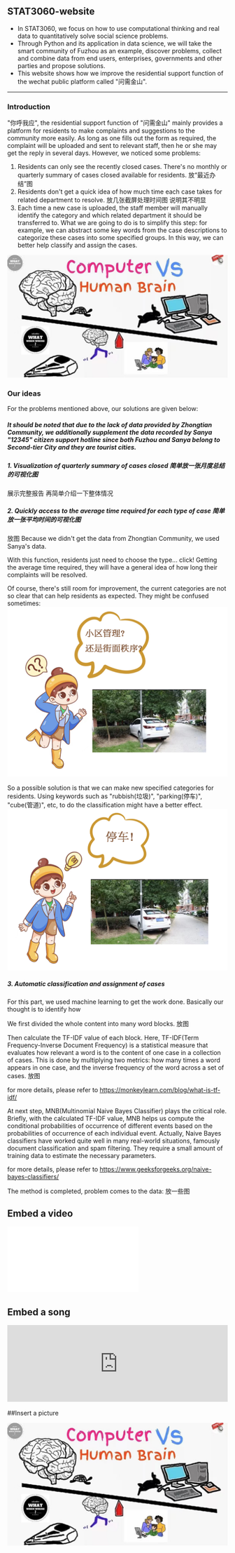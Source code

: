 ## STAT3060-website
- In STAT3060, we focus on how to use computational thinking and real data to quantitatively solve social science problems. 
- Through Python and its application in data science, we will take the smart community of Fuzhou as an example, discover problems, collect and combine data from end users, enterprises, governments and other parties and propose solutions. 
- This website shows how we improve the residential support function of the wechat public platform called "问需金山".
<hr>

### Introduction
"你呼我应", the residential support function of "问需金山" mainly provides a platform for residents to make complaints and suggestions to the community more easily. As long as one fills out the form as required, the complaint will be uploaded and sent to relevant staff, then he or she may get the reply in several days.
However, we noticed some problems:
1. Residents can only see the recently closed cases. There's no monthly or quarterly summary of cases closed available for residents. 放“最近办结”图
2. Residents don't get a quick idea of how much time each case takes for related department to resolve. 放几张截屏处理时间图 说明其不明显
3. Each time a new case is uploaded, the staff member will manually identify the category and which related department it should be transferred to. What we are going to do is to simplify this step: for example, we can abstract some key words from the case descriptions to categorize these cases into some specified groups. In this way, we can better help classify and assign the cases. 

![image1](1.jpg)

### Our ideas
For the problems mentioned above, our solutions are given below:

##### It should be noted that due to the lack of data provided by Zhongtian Community, we additionally supplement the data recorded by Sanya "12345" citizen support hotline since both Fuzhou and Sanya belong to Second-tier City and they are tourist cities. 

##### 1. Visualization of quarterly summary of cases closed 简单放一张月度总结的可视化图
展示完整报告 再简单介绍一下整体情况


##### 2. Quickly access to the average time required for each type of case 简单放一张平均时间的可视化图
放图 Because we didn't get the data from Zhongtian Community, we used Sanya's data.

With this function, residents just need to choose the type... click! Getting the average time required, they will have a general idea of how long their complaints will be resolved.

Of course, there's still room for improvement, the current categories are not so clear that can help residents as expected. They might be confused sometimes: 
![imagetime1](wp-data1.jpg)

So a possible solution is that we can make new specified categories for residents. Using keywords such as "rubbish(垃圾)", "parking(停车)", "cube(管道)", etc, to do the classification might have a better effect. 
![imagetime2](wp-data2.jpg)


##### 3. Automatic classification and assignment of cases
For this part, we used machine learning to get the work done. Basically our thought is to identify how 

We first divided the whole content into many word blocks. 放图

Then calculate the TF-IDF value of each block. Here, TF-IDF(Term Frequency-Inverse Document Frequency) is a statistical measure that evaluates how relevant a word is to the content of one case in a collection of cases. This is done by multiplying two metrics: how many times a word appears in one case, and the inverse frequency of the word across a set of cases. 放图

for more details, please refer to https://monkeylearn.com/blog/what-is-tf-idf/

At next step, MNB(Multinomial Naive Bayes Classifier) plays the critical role. Briefly, with the calculated TF-IDF value, MNB helps us compute the conditional probabilities of occurrence of different events based on the probabilities of occurrence of each individual event. Actually, Naive Bayes classifiers have worked quite well in many real-world situations, famously document classification and spam filtering. They require a small amount of training data to estimate the necessary parameters.

for more details, please refer to https://www.geeksforgeeks.org/naive-bayes-classifiers/

The method is completed, problem comes to the data:
放一些图

## Embed a video

<iframe src="//player.bilibili.com/player.html?aid=904302343&bvid=BV1JP4y1q7Hm&cid=937717376&page=1" scrolling="no" border="0" frameborder="no" framespacing="0" allowfullscreen="true"> </iframe>

## Embed a song

<iframe allow="autoplay *; encrypted-media *; fullscreen *; clipboard-write" frameborder="0" height="175" style="width:100%;max-width:660px;overflow:hidden;background:transparent;" sandbox="allow-forms allow-popups allow-same-origin allow-scripts allow-storage-access-by-user-activation allow-top-navigation-by-user-activation" src="https://embed.music.apple.com/cn/album/omg/1659513441?i=1659513445"></iframe>

##Insert a picture

<script src="https://cdn.plot.ly/plotly-latest.min.js"></script>

![image1](1.jpg)

<div>                            <div id="22a21796-9330-4113-864d-969544b74d05" class="plotly-graph-div" style="height:100%; width:100%;"></div>            <script type="text/javascript">                                    window.PLOTLYENV=window.PLOTLYENV || {};                                    if (document.getElementById("22a21796-9330-4113-864d-969544b74d05")) {                    Plotly.newPlot(                        "22a21796-9330-4113-864d-969544b74d05",                        [{"coloraxis":"coloraxis","geo":"geo","hovertemplate":"STRSTATE=%{location}<br>storenum=%{z}<extra></extra>","locationmode":"USA-states","locations":["AL","AR","AZ","CA","CO","DE","FL","GA","IA","ID","IL","IN","KS","KY","LA","MD","MI","MN","MO","MS","MT","NC","ND","NE","NM","NV","NY","OH","OK","OR","PA","SC","SD","TN","TX","UT","VA","WA","WI","WV","WY"],"name":"","z":[90,81,55,159,56,8,175,114,55,17,130,88,53,81,83,41,77,52,117,65,11,112,8,26,29,23,83,124,82,29,116,63,11,97,315,28,81,39,77,32,9],"type":"choropleth"}],                        {"coloraxis":{"colorbar":{"title":{"text":"storenum"}},"colorscale":[[0.0,"#0d0887"],[0.1111111111111111,"#46039f"],[0.2222222222222222,"#7201a8"],[0.3333333333333333,"#9c179e"],[0.4444444444444444,"#bd3786"],[0.5555555555555556,"#d8576b"],[0.6666666666666666,"#ed7953"],[0.7777777777777778,"#fb9f3a"],[0.8888888888888888,"#fdca26"],[1.0,"#f0f921"]]},"geo":{"domain":{"x":[0.0,1.0],"y":[0.0,1.0]},"scope":"usa"},"legend":{"tracegroupgap":0},"template":{"data":{"barpolar":[{"marker":{"line":{"color":"#E5ECF6","width":0.5},"pattern":{"fillmode":"overlay","size":10,"solidity":0.2}},"type":"barpolar"}],"bar":[{"error_x":{"color":"#2a3f5f"},"error_y":{"color":"#2a3f5f"},"marker":{"line":{"color":"#E5ECF6","width":0.5},"pattern":{"fillmode":"overlay","size":10,"solidity":0.2}},"type":"bar"}],"carpet":[{"aaxis":{"endlinecolor":"#2a3f5f","gridcolor":"white","linecolor":"white","minorgridcolor":"white","startlinecolor":"#2a3f5f"},"baxis":{"endlinecolor":"#2a3f5f","gridcolor":"white","linecolor":"white","minorgridcolor":"white","startlinecolor":"#2a3f5f"},"type":"carpet"}],"choropleth":[{"colorbar":{"outlinewidth":0,"ticks":""},"type":"choropleth"}],"contourcarpet":[{"colorbar":{"outlinewidth":0,"ticks":""},"type":"contourcarpet"}],"contour":[{"colorbar":{"outlinewidth":0,"ticks":""},"colorscale":[[0.0,"#0d0887"],[0.1111111111111111,"#46039f"],[0.2222222222222222,"#7201a8"],[0.3333333333333333,"#9c179e"],[0.4444444444444444,"#bd3786"],[0.5555555555555556,"#d8576b"],[0.6666666666666666,"#ed7953"],[0.7777777777777778,"#fb9f3a"],[0.8888888888888888,"#fdca26"],[1.0,"#f0f921"]],"type":"contour"}],"heatmapgl":[{"colorbar":{"outlinewidth":0,"ticks":""},"colorscale":[[0.0,"#0d0887"],[0.1111111111111111,"#46039f"],[0.2222222222222222,"#7201a8"],[0.3333333333333333,"#9c179e"],[0.4444444444444444,"#bd3786"],[0.5555555555555556,"#d8576b"],[0.6666666666666666,"#ed7953"],[0.7777777777777778,"#fb9f3a"],[0.8888888888888888,"#fdca26"],[1.0,"#f0f921"]],"type":"heatmapgl"}],"heatmap":[{"colorbar":{"outlinewidth":0,"ticks":""},"colorscale":[[0.0,"#0d0887"],[0.1111111111111111,"#46039f"],[0.2222222222222222,"#7201a8"],[0.3333333333333333,"#9c179e"],[0.4444444444444444,"#bd3786"],[0.5555555555555556,"#d8576b"],[0.6666666666666666,"#ed7953"],[0.7777777777777778,"#fb9f3a"],[0.8888888888888888,"#fdca26"],[1.0,"#f0f921"]],"type":"heatmap"}],"histogram2dcontour":[{"colorbar":{"outlinewidth":0,"ticks":""},"colorscale":[[0.0,"#0d0887"],[0.1111111111111111,"#46039f"],[0.2222222222222222,"#7201a8"],[0.3333333333333333,"#9c179e"],[0.4444444444444444,"#bd3786"],[0.5555555555555556,"#d8576b"],[0.6666666666666666,"#ed7953"],[0.7777777777777778,"#fb9f3a"],[0.8888888888888888,"#fdca26"],[1.0,"#f0f921"]],"type":"histogram2dcontour"}],"histogram2d":[{"colorbar":{"outlinewidth":0,"ticks":""},"colorscale":[[0.0,"#0d0887"],[0.1111111111111111,"#46039f"],[0.2222222222222222,"#7201a8"],[0.3333333333333333,"#9c179e"],[0.4444444444444444,"#bd3786"],[0.5555555555555556,"#d8576b"],[0.6666666666666666,"#ed7953"],[0.7777777777777778,"#fb9f3a"],[0.8888888888888888,"#fdca26"],[1.0,"#f0f921"]],"type":"histogram2d"}],"histogram":[{"marker":{"pattern":{"fillmode":"overlay","size":10,"solidity":0.2}},"type":"histogram"}],"mesh3d":[{"colorbar":{"outlinewidth":0,"ticks":""},"type":"mesh3d"}],"parcoords":[{"line":{"colorbar":{"outlinewidth":0,"ticks":""}},"type":"parcoords"}],"pie":[{"automargin":true,"type":"pie"}],"scatter3d":[{"line":{"colorbar":{"outlinewidth":0,"ticks":""}},"marker":{"colorbar":{"outlinewidth":0,"ticks":""}},"type":"scatter3d"}],"scattercarpet":[{"marker":{"colorbar":{"outlinewidth":0,"ticks":""}},"type":"scattercarpet"}],"scattergeo":[{"marker":{"colorbar":{"outlinewidth":0,"ticks":""}},"type":"scattergeo"}],"scattergl":[{"marker":{"colorbar":{"outlinewidth":0,"ticks":""}},"type":"scattergl"}],"scattermapbox":[{"marker":{"colorbar":{"outlinewidth":0,"ticks":""}},"type":"scattermapbox"}],"scatterpolargl":[{"marker":{"colorbar":{"outlinewidth":0,"ticks":""}},"type":"scatterpolargl"}],"scatterpolar":[{"marker":{"colorbar":{"outlinewidth":0,"ticks":""}},"type":"scatterpolar"}],"scatter":[{"fillpattern":{"fillmode":"overlay","size":10,"solidity":0.2},"type":"scatter"}],"scatterternary":[{"marker":{"colorbar":{"outlinewidth":0,"ticks":""}},"type":"scatterternary"}],"surface":[{"colorbar":{"outlinewidth":0,"ticks":""},"colorscale":[[0.0,"#0d0887"],[0.1111111111111111,"#46039f"],[0.2222222222222222,"#7201a8"],[0.3333333333333333,"#9c179e"],[0.4444444444444444,"#bd3786"],[0.5555555555555556,"#d8576b"],[0.6666666666666666,"#ed7953"],[0.7777777777777778,"#fb9f3a"],[0.8888888888888888,"#fdca26"],[1.0,"#f0f921"]],"type":"surface"}],"table":[{"cells":{"fill":{"color":"#EBF0F8"},"line":{"color":"white"}},"header":{"fill":{"color":"#C8D4E3"},"line":{"color":"white"}},"type":"table"}]},"layout":{"annotationdefaults":{"arrowcolor":"#2a3f5f","arrowhead":0,"arrowwidth":1},"autotypenumbers":"strict","coloraxis":{"colorbar":{"outlinewidth":0,"ticks":""}},"colorscale":{"diverging":[[0,"#8e0152"],[0.1,"#c51b7d"],[0.2,"#de77ae"],[0.3,"#f1b6da"],[0.4,"#fde0ef"],[0.5,"#f7f7f7"],[0.6,"#e6f5d0"],[0.7,"#b8e186"],[0.8,"#7fbc41"],[0.9,"#4d9221"],[1,"#276419"]],"sequential":[[0.0,"#0d0887"],[0.1111111111111111,"#46039f"],[0.2222222222222222,"#7201a8"],[0.3333333333333333,"#9c179e"],[0.4444444444444444,"#bd3786"],[0.5555555555555556,"#d8576b"],[0.6666666666666666,"#ed7953"],[0.7777777777777778,"#fb9f3a"],[0.8888888888888888,"#fdca26"],[1.0,"#f0f921"]],"sequentialminus":[[0.0,"#0d0887"],[0.1111111111111111,"#46039f"],[0.2222222222222222,"#7201a8"],[0.3333333333333333,"#9c179e"],[0.4444444444444444,"#bd3786"],[0.5555555555555556,"#d8576b"],[0.6666666666666666,"#ed7953"],[0.7777777777777778,"#fb9f3a"],[0.8888888888888888,"#fdca26"],[1.0,"#f0f921"]]},"colorway":["#636efa","#EF553B","#00cc96","#ab63fa","#FFA15A","#19d3f3","#FF6692","#B6E880","#FF97FF","#FECB52"],"font":{"color":"#2a3f5f"},"geo":{"bgcolor":"white","lakecolor":"white","landcolor":"#E5ECF6","showlakes":true,"showland":true,"subunitcolor":"white"},"hoverlabel":{"align":"left"},"hovermode":"closest","mapbox":{"style":"light"},"paper_bgcolor":"white","plot_bgcolor":"#E5ECF6","polar":{"angularaxis":{"gridcolor":"white","linecolor":"white","ticks":""},"bgcolor":"#E5ECF6","radialaxis":{"gridcolor":"white","linecolor":"white","ticks":""}},"scene":{"xaxis":{"backgroundcolor":"#E5ECF6","gridcolor":"white","gridwidth":2,"linecolor":"white","showbackground":true,"ticks":"","zerolinecolor":"white"},"yaxis":{"backgroundcolor":"#E5ECF6","gridcolor":"white","gridwidth":2,"linecolor":"white","showbackground":true,"ticks":"","zerolinecolor":"white"},"zaxis":{"backgroundcolor":"#E5ECF6","gridcolor":"white","gridwidth":2,"linecolor":"white","showbackground":true,"ticks":"","zerolinecolor":"white"}},"shapedefaults":{"line":{"color":"#2a3f5f"}},"ternary":{"aaxis":{"gridcolor":"white","linecolor":"white","ticks":""},"baxis":{"gridcolor":"white","linecolor":"white","ticks":""},"bgcolor":"#E5ECF6","caxis":{"gridcolor":"white","linecolor":"white","ticks":""}},"title":{"x":0.05},"xaxis":{"automargin":true,"gridcolor":"white","linecolor":"white","ticks":"","title":{"standoff":15},"zerolinecolor":"white","zerolinewidth":2},"yaxis":{"automargin":true,"gridcolor":"white","linecolor":"white","ticks":"","title":{"standoff":15},"zerolinecolor":"white","zerolinewidth":2}}},"title":{"text":"Number of Walmarts Per State"}},                        {"responsive": true}                    )                };                            </script>        </div>

